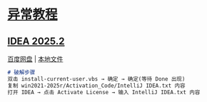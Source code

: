 # [异常教程](https://www.exception.site)

## [IDEA 2025.2](https://www.exception.site/article/13039)

[百度网盘](https://pan.baidu.com/s/1BXxZ2HcZHMrGj3K5HXpklA?pwd=tfar) | <a href="../docs/Other/JetBrains/JetBrains+2025+最新全家桶激活.zip">本地文件</a>

```markdown
# 破解步骤
双击 install-current-user.vbs → 确定 → 确定(等待 Done 出现)
复制 win2021-2025r/Activation_Code/IntelliJ IDEA.txt 内容
打开 IDEA → 点击 Activate License → 输入 IntelliJ IDEA.txt 内容
```

